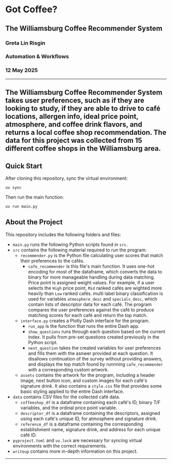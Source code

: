# Got Coffee?
## The Williamsburg Coffee Recommender System
### Greta Lin Risgin
### Automation & Workflows
### 12 May 2025

---
The Williamsburg Coffee Recommender System takes user preferences, such as if they are looking to study, 
if they are able to drive to café locations, allergen info, ideal price point, atmosphere, and coffee drink flavors, 
and returns a local coffee shop recommendation. The data for this project was collected from 15 different coffee shops in the Williamsburg area.
---
Quick Start
---
After cloning this repository, sync the virtual environment:
```
uv sync
```
Then run the main function:
```
uv run main.py
```
About the Project
---
This repository includes the following folders and files:
- `main.py` runs the following Python scripts found in `src`.
- `src` contains the following material required to run the program:
  - `recommender.py` is the Python file calculating user scores that match their preferences to the cafés.
    - `cafe_recommender` is this file's main function. It uses one-hot encoding for most of the dataframe, which converts the data to binary for more manageable handling during data matching. Price point is assigned weight values. For example,  if a user selects the `High` price point, `Mid` ranked cafés are wighted more heavily than `Low` ranked cafés. multi label binary classification is used for variables `atmosphere_desc` and `specials_desc`, which contain lists of descriptor data for each café. The program compares the user preferences against the café to produce matching scores for each café and return the top match. 
  - `interface.py` creates a Plotly Dash interface for the program.
    - `run_app` is the function that runs the entire Dash app.
    - `show_questions` runs through each question based on the current index. It pulls from pre-set questions created previously in the Python script.
    - `next_question` takes the created variables for user preferences and fills them with the asnwer provided at each question. It disallows continuation of the survey without providing answers, and displays the top match found by runnning `cafe_recommender` with a corresponding custom artwork.
  - `assets` contains the artwork for the program, including a header image, next button icon, and custom images for each café's signature drink. It also contains a `style.css` file that provides some basic styling applied to the entire Dash interface.
- `data` contains CSV files for the collected café data.
  - `coffeeshop_df` is a dataframe containing each café's ID, binary T/F variables, and the ordinal price point variable.
  - `descriptor_df` is a dataframe containing the descriptors, assigned using each café's unique ID, for atmosphere and signature drink.
  - `reference_df` is a dataframe containing the corresponding establishment name, signature drink, and address for each unique café ID.
- `pyproject.toml` and `uv.lock` are necessary for syncing virtual environments with the correct requirements.
- `writeup` contains more in-depth information on this project.
---
